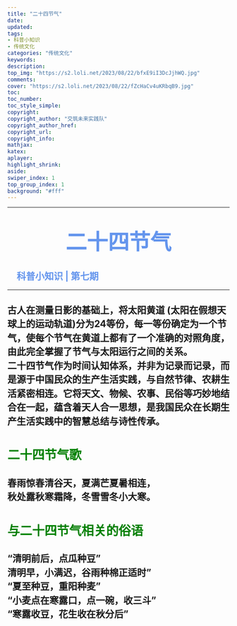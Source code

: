 ```yaml
---
title: "二十四节气"
date:
updated:
tags:
- 科普小知识
- 传统文化
categories: "传统文化"
keywords:
description:
top_img: "https://s2.loli.net/2023/08/22/bfxE9iI3DcJjhWQ.jpg"
comments:
cover: "https://s2.loli.net/2023/08/22/fZcHaCv4uKRbqB9.jpg" 
toc:
toc_number:
toc_style_simple:
copyright:
copyright_author: "交筑未来实践队"
copyright_author_href:
copyright_url:
copyright_info:
mathjax:
katex:
aplayer:
highlight_shrink:
aside:
swiper_index: 1
top_group_index: 1
background: "#fff"
---
```

<hr witd=20% size=5 noshade="noshade" color="#6495ED" />

# <center><font face="华文中宋" color="#6495ED" size=15>**二十四节气**</font></center>
## <font color="#6495ED" >&emsp;科普小知识 | 第七期</font>

<hr witd=20% size=5 noshade="noshade" color="#6495ED" />

## <p style="line-height:1.5;">古人在测量日影的基础上，将太阳黄道 (太阳在假想天球上的运动轨道)分为24等份，每一等份确定为一个节气，使每个节气在黄道上都有了一个准确的对照角度，由此完全掌握了节气与太阳运行之间的关系。<br>二十四节气作为时间认知体系，并非为记录而记录，而是源于中国民众的生产生活实践，与自然节律、农耕生活紧密相连。它将天文、物候、农事、民俗等巧妙地结合在一起，蕴含着天人合一思想，是我国民众在长期生产生活实践中的智慧总结与诗性传承。</p>
# <font color=green>二十四节气歌</font>
## <p style="line-height:1.5;">春雨惊春清谷天，夏满芒夏暑相连，<br>秋处露秋寒霜降，冬雪雪冬小大寒。</p>
# <font color=green>与二十四节气相关的俗语</font>
## <p style="line-height:1.5;">“清明前后，点瓜种豆”<br>清明早，小满迟，谷雨种棉正适时”<br>“夏至种豆，重阳种麦”<br>“小麦点在寒露口，点一碗，收三斗”<br>“寒露收豆，花生收在秋分后”</p>